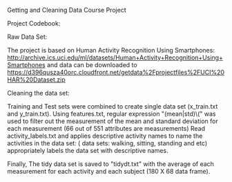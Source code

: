 
Getting and Cleaning Data Course Project

Project Codebook:

Raw Data Set:

The project is based on Human Activity Recognition Using Smartphones: http://archive.ics.uci.edu/ml/datasets/Human+Activity+Recognition+Using+Smartphones
and data can be downloaded to https://d396qusza40orc.cloudfront.net/getdata%2Fprojectfiles%2FUCI%20HAR%20Dataset.zip 

Cleaning the data set:


Training and Test sets were combined to create single data set (x_train.txt and y_train.txt). Using features.txt, regular expression "(mean|std)\\(" was used to filter out the measurement of the mean and standard deviation for each measurement (66 out of 551 attributes are measurements)
Read activity_labels.txt and applies descriptive activity names to name the activities in the data set: ( data sets: walking, sitting, standing and etc) appropriately labels the data set with descriptive names. 

Finally, The tidy data set is saved to "tidydt.txt" with the average of each measurement for each activity and each subject (180 X 68 data frame). 
